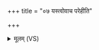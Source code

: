 +++
title = "०७ यस्त्वोवाच परेहीति"

+++
<details><summary>मूलम् (VS)</summary>

यस्त्वो॒वाच॒ परे॒हीति॑ प्रति॒कूल॑मुदा॒य्य᳡म्। तं कृ॑त्येऽभि॒निव॑र्तस्व॒ मास्मानि॑च्छो अना॒गसः॑ ॥
</details>